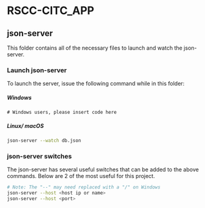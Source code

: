 # RSCC-CITC_APP

## json-server
This folder contains all of the necessary files to launch and watch the json-server.

### Launch json-server

To launch the server, issue the following command while in this folder:
##### Windows
```batch
# Windows users, please insert code here
```

##### Linux/ macOS
```bash
json-server --watch db.json
```

### json-server switches
The json-server has several useful switches that can be added to the above commands. Below are 2 of the most useful for this project.
```bash
# Note: The "--" may need replaced with a "/" on Windows
json-server --host <host ip or name>
json-server --host <port>
```

